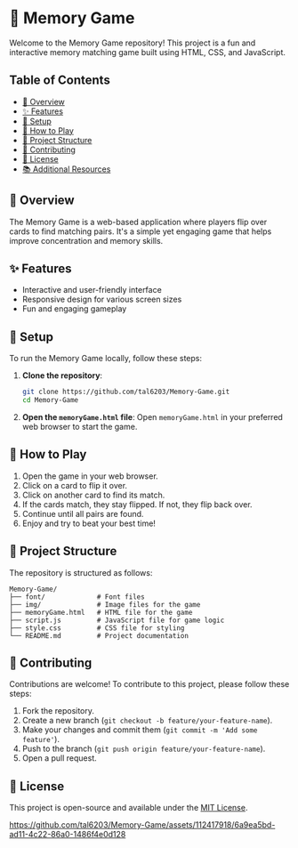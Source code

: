 
# 🧠 Memory Game

Welcome to the Memory Game repository! This project is a fun and interactive memory matching game built using HTML, CSS, and JavaScript.

## Table of Contents

- [📖 Overview](#overview)
- [✨ Features](#features)
- [🔧 Setup](#setup)
- [🚀 How to Play](#how-to-play)
- [📂 Project Structure](#project-structure)
- [🤝 Contributing](#contributing)
- [📜 License](#license)
- [📚 Additional Resources](#additional-resources)

## 📖 Overview

The Memory Game is a web-based application where players flip over cards to find matching pairs. It's a simple yet engaging game that helps improve concentration and memory skills.

## ✨ Features

- Interactive and user-friendly interface
- Responsive design for various screen sizes
- Fun and engaging gameplay

## 🔧 Setup

To run the Memory Game locally, follow these steps:

1. **Clone the repository**:
   ```bash
   git clone https://github.com/tal6203/Memory-Game.git
   cd Memory-Game
   ```

2. **Open the `memoryGame.html` file**:
   Open `memoryGame.html` in your preferred web browser to start the game.

## 🚀 How to Play

1. Open the game in your web browser.
2. Click on a card to flip it over.
3. Click on another card to find its match.
4. If the cards match, they stay flipped. If not, they flip back over.
5. Continue until all pairs are found.
6. Enjoy and try to beat your best time!

## 📂 Project Structure

The repository is structured as follows:

```
Memory-Game/
├── font/             # Font files
├── img/              # Image files for the game
├── memoryGame.html   # HTML file for the game
├── script.js         # JavaScript file for game logic
├── style.css         # CSS file for styling
└── README.md         # Project documentation
```

## 🤝 Contributing

Contributions are welcome! To contribute to this project, please follow these steps:

1. Fork the repository.
2. Create a new branch (`git checkout -b feature/your-feature-name`).
3. Make your changes and commit them (`git commit -m 'Add some feature'`).
4. Push to the branch (`git push origin feature/your-feature-name`).
5. Open a pull request.

## 📜 License

This project is open-source and available under the [MIT License](LICENSE).


https://github.com/tal6203/Memory-Game/assets/112417918/6a9ea5bd-ad11-4c22-86a0-1486f4e0d128

